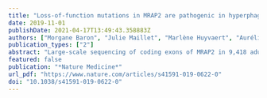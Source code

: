 ```yaml
---
title: "Loss-of-function mutations in MRAP2 are pathogenic in hyperphagic obesity with hyperglycemia and hypertension"
date: 2019-11-01
publishDate: 2021-04-17T13:49:43.358883Z
authors: ["Morgane Baron", "Julie Maillet", "Marlène Huyvaert", "Aurélie Dechaume", "Raphaël Boutry", "Hélène Loiselle", "Emmanuelle Durand", "Bénédicte Toussaint", "Emmanuel Vaillant", "Julien Philippe", "Jérémy Thomas", "Amjad Ghulam", "Sylvia Franc", "Guillaume Charpentier", "Jean-Michel Borys", "Claire Lévy-Marchal", "Maïthé Tauber", "Raphaël Scharfmann", "Jacques Weill", "Cécile Aubert", "Julie Kerr-Conte", "François Pattou", "Ronan Roussel", "Beverley Balkau", "Michel Marre", "Mathilde Boissel", "Mehdi Derhourhi", "Stefan Gaget", "Mickaël Canouil", "Philippe Froguel", "Amélie Bonnefond"]
publication_types: ["2"]
abstract: "Large-scale sequencing of coding exons of MRAP2 in 9,418 adults and adolescents identifies loss-of-function mutations that are associated with monogenic obesity, hypertension and hyperglycemia."
featured: false
publication: "*Nature Medicine*"
url_pdf: "https://www.nature.com/articles/s41591-019-0622-0"
doi: "10.1038/s41591-019-0622-0"
---
```


